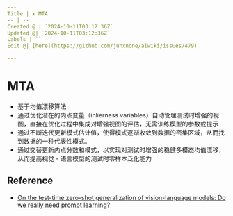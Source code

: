 ```yaml
---
Title | x MTA
-- | --
Created @ | `2024-10-11T03:12:36Z`
Updated @| `2024-10-11T03:12:36Z`
Labels | ``
Edit @| [here](https://github.com/junxnone/aiwiki/issues/479)

---
```

# MTA
- 基于均值漂移算法
- 通过优化潜在的内点变量（inlierness variables）自动管理测试时增强的视图，直接在优化过程中集成对增强视图的评估，无需训练模型的参数或提示
- 通过不断迭代更新模式估计值，使得模式逐渐收敛到数据的密集区域，从而找到数据的一种代表性模式。
- 通过交替更新内点分数和模式，以实现对测试时增强的稳健多模态均值漂移，从而提高视觉 - 语言模型的测试时零样本泛化能力


## Reference
- [On the test-time zero-shot generalization of vision-language models: Do we really need prompt learning?](https://arxiv.org/abs/2405.02266)
